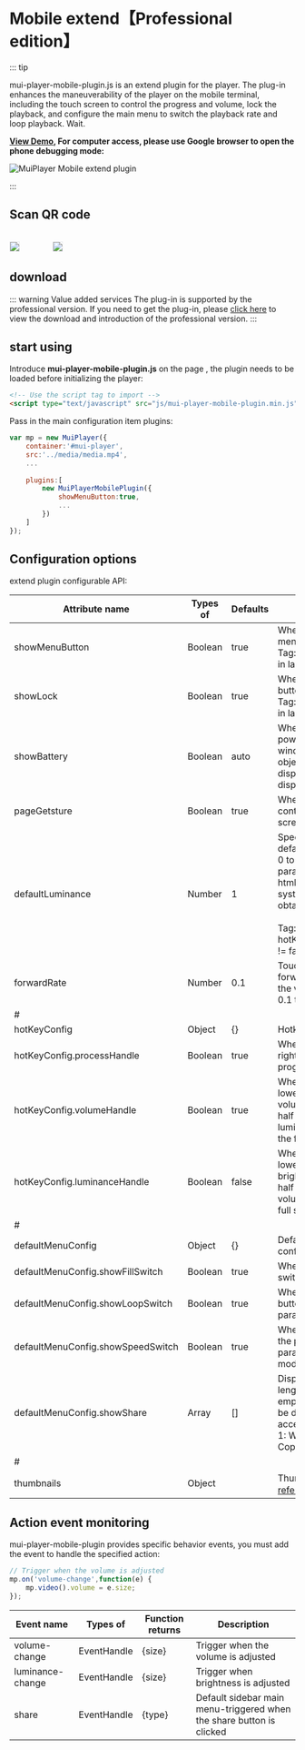 # Mobile extend【Professional edition】

::: tip

mui-player-mobile-plugin.js is an extend plugin for the player. The plug-in enhances the maneuverability of the player on the mobile terminal, including the touch screen to control the progress and volume, lock the playback, and configure the main menu to switch the playback rate and loop playback. Wait.

**[View Demo](/demo/), For computer access, please use Google browser to open the phone debugging mode:**

<img src="https://muiplayer.oss-cn-shanghai.aliyuncs.com/static/image/mobile_preview.png" class="zoom-custom-imgs" alt="MuiPlayer Mobile extend plugin"/>

:::

## Scan QR code
<br/>
<img src="https://muiplayer.oss-cn-shanghai.aliyuncs.com/static/image/browser_view.png" class="zoom-custom-imgs" style="border: 1px solid #eaecef;" />

<div style="width: 50px;display: inline-block;"></div>
<img src="https://muiplayer.oss-cn-shanghai.aliyuncs.com/static/image/app_view.png" class="zoom-custom-imgs" style="border: 1px solid #eaecef;"  />


## download

::: warning Value added services
The plug-in is supported by the professional version. If you need to get the plug-in, please [click here](/joinUs/#value-added-services) to view the download and introduction of the professional version.
:::


## start using

Introduce **mui-player-mobile-plugin.js** on the page , the plugin needs to be loaded before initializing the player:

```html
<!-- Use the script tag to import -->
<script type="text/javascript" src="js/mui-player-mobile-plugin.min.js"></script>
```

Pass in the main configuration item plugins:

```javascript
var mp = new MuiPlayer({
    container:'#mui-player',
    src:'../media/media.mp4',
    ...
    
    plugins:[
        new MuiPlayerMobilePlugin({
            showMenuButton:true,
            ...
        })
    ]
});
```



## Configuration options

extend plugin configurable API:



| Attribute name                    | Types of | Defaults | Description                                                  |
| --------------------------------- | -------- | -------- | ------------------------------------------------------------ |
| showMenuButton                    | Boolean  | true     | Whether to load the default main menu  <br />Tag: only valid when the phone is in landscape mode |
| showLock                          | Boolean  | true     | Whether to display the play lock button  <br />Tag: only valid when the phone is in landscape mode |
| showBattery                       | Boolean  | auto     | Whether to display the time and power, the default is auto. If the window.navigator.getBattery object is invalid, it will not be displayed, otherwise it will be displayed. |
| pageGetsture                      | Boolean  | true     | Whether to turn on touch screen control gestures in non-full screen state |
| defaultLuminance                  | Number   | 1        | Specify the brightness of the default player, the value range is 0 to 1, and the default is 1. If this parameter setting is invalid in the html5+ environment, the current system brightness will be obtained by default<br /><br />Tag: When hotKeyConfig['luminanceHandle'] != fals is configured with |
| forwardRate                       | Number   | 0.1      | Touch screen slide to control the forward and backward speed of the video, the effective value is 0.1 to 1 |
| #                                 |          |          |                                                              |
| hotKeyConfig                      | Object   | {}       | Hotkey configuration                                         |
| hotKeyConfig.processHandle        | Boolean  | true     | Whether to turn on the left and right touch screen sliding control progress |
| hotKeyConfig.volumeHandle         | Boolean  | true     | Whether to turn on the upper and lower touch screen sliding control volume, the default is the right half of the player, if you set luminanceHandle = false, then the full screen will be triggered |
| hotKeyConfig.luminanceHandle      | Boolean  | false    | Whether to turn on the upper and lower touch screen sliding control brightness, the default is the left half of the player, if you set volumeHandle = false, then the full screen will be triggered |
| #                                 |          |          |                                                              |
| defaultMenuConfig                 | Object   | {}       | Default sidebar main menu configuration                      |
| defaultMenuConfig.showFillSwitch  | Boolean  | true     | Whether to display the full screen switch button             |
| defaultMenuConfig.showLoopSwitch  | Boolean  | true     | Whether to display the switch button for loop playback, this parameter is invalid in live mode |
| defaultMenuConfig.showSpeedSwitch | Boolean  | true     | Whether it is allowed to switch the playback speed, this parameter is invalid in the live mode |
| defaultMenuConfig.showShare       | Array    | []       | Display the type of sharing. If the length of the value is zero or empty, the sharing portal will not be displayed. The parameter accepts 1 \| 2 \| 3 \| 4.  <br />1: WeChat, 2: Moments, 3: QQ, 4: Copy link |
| #                                 |          |          |                                                              |
| thumbnails                        | Object   |          | Thumbnail configuration，[reference](./thumbnails/)          |



## Action event monitoring

mui-player-mobile-plugin provides specific behavior events, you must add the event to handle the specified action:

```javascript
// Trigger when the volume is adjusted
mp.on('volume-change',function(e) {
    mp.video().volume = e.size;
});
```



| Event name       | Types of    | Function returns | Description                                                  |
| ---------------- | ----------- | ---------------- | ------------------------------------------------------------ |
| volume-change    | EventHandle | {size}           | Trigger when the volume is adjusted                          |
| luminance-change | EventHandle | {size}           | Trigger when brightness is adjusted                          |
| share            | EventHandle | {type}           | Default sidebar main menu-triggered when the share button is clicked |